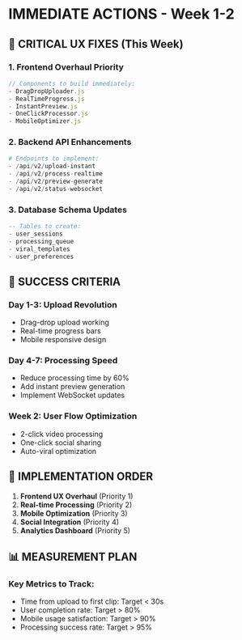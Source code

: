 
# IMMEDIATE ACTIONS - Week 1-2

## 🚨 CRITICAL UX FIXES (This Week)

### 1. Frontend Overhaul Priority
```javascript
// Components to build immediately:
- DragDropUploader.js
- RealTimeProgress.js  
- InstantPreview.js
- OneClickProcessor.js
- MobileOptimizer.js
```

### 2. Backend API Enhancements
```python
# Endpoints to implement:
- /api/v2/upload-instant
- /api/v2/process-realtime
- /api/v2/preview-generate
- /api/v2/status-websocket
```

### 3. Database Schema Updates
```sql
-- Tables to create:
- user_sessions
- processing_queue
- viral_templates
- user_preferences
```

## 🎯 SUCCESS CRITERIA

### Day 1-3: Upload Revolution
- Drag-drop upload working
- Real-time progress bars
- Mobile responsive design

### Day 4-7: Processing Speed
- Reduce processing time by 60%
- Add instant preview generation
- Implement WebSocket updates

### Week 2: User Flow Optimization
- 2-click video processing
- One-click social sharing
- Auto-viral optimization

## 🔧 IMPLEMENTATION ORDER

1. **Frontend UX Overhaul** (Priority 1)
2. **Real-time Processing** (Priority 2)  
3. **Mobile Optimization** (Priority 3)
4. **Social Integration** (Priority 4)
5. **Analytics Dashboard** (Priority 5)

## 📊 MEASUREMENT PLAN

### Key Metrics to Track:
- Time from upload to first clip: Target < 30s
- User completion rate: Target > 80%
- Mobile usage satisfaction: Target > 90%
- Processing success rate: Target > 95%
